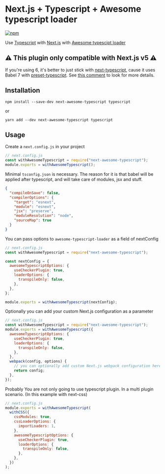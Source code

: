 # Next.js + Typescript + Awesome typescript loader

<p>
  <a href="https://www.npmjs.com/package/next-awesome-typescript">
    <img alt="npm" src="https://img.shields.io/npm/v/next-awesome-typescript.svg?style=flat-square" />
  </a>
</p>

Use [Typescript](https://www.typescriptlang.org/) with [Next.js](https://github.com/zeit/next.js) with [Awesome typescipt loader](https://github.com/s-panferov/awesome-typescript-loader)

## ⚠️ This plugin only compatible with Next.js v5️ ⚠️

If you're using 6, it's better to just stick with [next-typescript](https://github.com/zeit/next-plugins/tree/master/packages/next-typescript), cause it uses Babel 7 with [preset-typescript](https://new.babeljs.io/docs/en/next/babel-preset-typescript.html). See [this comment](https://github.com/saitonakamura/next-awesome-typescript/issues/8#issuecomment-394487142) to look for more details.

## Installation

```
npm install --save-dev next-awesome-typescript typescript
```

or

```
yarn add --dev next-awesome-typescript typescript
```

## Usage

Create a `next.config.js` in your project

```js
// next.config.js
const withAwesomeTypescript = require("next-awesome-typescript");
module.exports = withAwesomeTypescript();
```

Minimal `tsconfig.json` is necessary. The reason for it is that babel will be applied after typescript, and will take care of modules, jsx and stuff.

```json
{
  "compileOnSave": false,
  "compilerOptions": {
    "target": "esnext",
    "module": "esnext",
    "jsx": "preserve",
    "moduleResolution": "node",
    "sourceMap": true
  }
}
```

You can pass options to `awesome-typescript-loader` as a field of nextConfig

```js
// next.config.js
const withAwesomeTypescript = require("next-awesome-typescript");

const nextConfig = {
  awesomeTypescriptOptions: {
    useCheckerPlugin: true,
    loaderOptions: {
      transpileOnly: false,
    },
  },
};

module.exports = withAwesomeTypescript(nextConfig);
```

Optionally you can add your custom Next.js configuration as a parameter

```js
// next.config.js
const withAwesomeTypescript = require("next-awesome-typescript");
module.exports = withAwesomeTypescript({
  awesomeTypescriptOptions: {
    useCheckerPlugin: true,
    loaderOptions: {
      transpileOnly: false,
    },
  },
  webpack(config, options) {
    // you can optionally add custom Next.js webpack configuration here.
    return config;
  },
});
```

Probably You are not only going to use typescript plugin. In a multi plugin scenario. (In this example with next-css)

```js
// next.config.js
module.exports = withAwesomeTypescript(
  withCSS({
    cssModules: true,
    cssLoaderOptions: {
      importLoaders: 1,
    },
    awesomeTypescriptOptions: {
      useCheckerPlugin: true,
      loaderOptions: {
        transpileOnly: false,
      },
    },
  })
);
```
